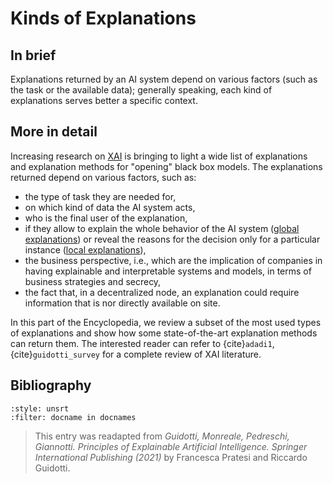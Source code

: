 # Kinds of Explanations

## In brief
Explanations returned by an AI system depend on various factors (such as the task or the available data); generally speaking, each kind of explanations serves better a specific context.
## More in detail

Increasing research on [XAI](./Transparency.md) is bringing to light a wide list of explanations and explanation methods for "opening" black box models. 
The explanations returned depend on various factors, such as:
- the type of task they are needed for,
- on which kind of data the AI system acts, 
- who is the final user of the explanation, 
- if they allow to explain the whole behavior of the AI system ([global explanations](./global_local.md)) or reveal the reasons for the decision only for a particular instance ([local explanations](./global_local.md)),
- the business perspective, i.e., which are the implication of companies in having explainable and interpretable systems and models, in terms of business strategies and secrecy,
- the fact that, in a decentralized node, an explanation could require information that is nor directly available on site.

In this part of the Encyclopedia, we review a subset of the most used types of explanations and show how some state-of-the-art explanation methods can return them. The interested reader can refer to {cite}`adadi1`, {cite}`guidotti_survey` for a complete review of XAI literature.

## Bibliography

```{bibliography}
:style: unsrt
:filter: docname in docnames
```

> This entry was readapted from *Guidotti, Monreale, Pedreschi, Giannotti. Principles of Explainable Artificial Intelligence. Springer International Publishing (2021)* by Francesca Pratesi and Riccardo Guidotti.
